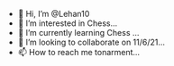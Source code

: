 - 👋 Hi, I’m @Lehan10
- 👀 I’m interested in Chess...
- 🌱 I’m currently learning Chess ...
- 💞️ I’m looking to collaborate on 11/6/21...
- 📫 How to reach me tonarment...
<!---
Lehan10/Lehan10 is a ✨ special ✨ repository because its `README.md` (this file) appears on your GitHub profile.
You can click the Preview link to take a look at your changes.
--->
